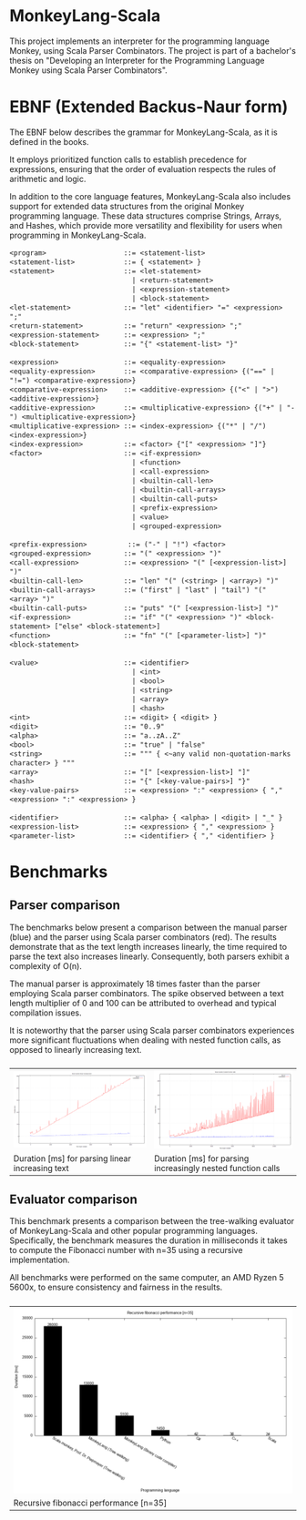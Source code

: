 # MonkeyLang-Scala

This project implements an interpreter for the programming language Monkey, using Scala Parser Combinators. The project
is part of a bachelor's thesis on "Developing an Interpreter for the Programming Language Monkey using Scala Parser
Combinators".

# EBNF (Extended Backus-Naur form)

The EBNF below describes the grammar for MonkeyLang-Scala, as it is defined in the books.

It employs prioritized function calls to establish precedence for expressions, ensuring that the order of evaluation
respects the rules of arithmetic and logic.

In addition to the core language features, MonkeyLang-Scala also includes support for extended data structures from the
original Monkey programming language. These data structures comprise Strings, Arrays, and Hashes, which provide more
versatility and flexibility for users when programming in MonkeyLang-Scala.

```
<program>                   ::= <statement-list>
<statement-list>            ::= { <statement> }
<statement>                 ::= <let-statement>
                              | <return-statement>
                              | <expression-statement>
                              | <block-statement>
<let-statement>             ::= "let" <identifier> "=" <expression> ";"
<return-statement>          ::= "return" <expression> ";"
<expression-statement>      ::= <expression> ";"
<block-statement>           ::= "{" <statement-list> "}"

<expression>                ::= <equality-expression>
<equality-expression>       ::= <comparative-expression> {("==" | "!=") <comparative-expression>}
<comparative-expression>    ::= <additive-expression> {("<" | ">") <additive-expression>}
<additive-expression>       ::= <multiplicative-expression> {("+" | "-") <multiplicative-expression>}
<multiplicative-expression> ::= <index-expression> {("*" | "/") <index-expression>}
<index-expression>          ::= <factor> {"[" <expression> "]"}
<factor>                    ::= <if-expression>
                              | <function>
                              | <call-expression>
                              | <builtin-call-len>
                              | <builtin-call-arrays>
                              | <builtin-call-puts>
                              | <prefix-expression>
                              | <value>
                              | <grouped-expression>

<prefix-expression>          ::= ("-" | "!") <factor>
<grouped-expression>		::= "(" <expression> ")"
<call-expression>           ::= <expression> "(" [<expression-list>] ")"
<builtin-call-len>          ::= "len" "(" (<string> | <array>) ")"
<builtin-call-arrays>       ::= ("first" | "last" | "tail") "(" <array> ")"
<builtin-call-puts>         ::= "puts" "(" [<expression-list>] ")"
<if-expression>             ::= "if" "(" <expression> ")" <block-statement> ["else" <block-statement>]
<function>          		::= "fn" "(" [<parameter-list>] ")" <block-statement>

<value>                     ::= <identifier>
                              | <int>
                              | <bool>
                              | <string>
                              | <array>
                              | <hash>
<int>                       ::= <digit> { <digit> }
<digit>                     ::= "0..9"
<alpha>                     ::= "a..zA..Z"
<bool>                      ::= "true" | "false"
<string>                    ::= """ { <~any valid non-quotation-marks character> } """
<array>                     ::= "[" [<expression-list>] "]"
<hash>                      ::= "{" [<key-value-pairs>] "}"
<key-value-pairs>           ::= <expression> ":" <expression> { "," <expression> ":" <expression> }

<identifier>                ::= <alpha> { <alpha> | <digit> | "_" }
<expression-list>           ::= <expression> { "," <expression> }
<parameter-list>            ::= <identifier> { "," <identifier> }
```

# Benchmarks

## Parser comparison

The benchmarks below present a comparison between the manual parser (blue) and the parser using Scala parser combinators (red).
The results demonstrate that as the text length increases linearly, the time required to parse the text also increases linearly.
Consequently, both parsers exhibit a complexity of O(n).

The manual parser is approximately 18 times faster than the parser employing Scala parser combinators.
The spike observed between a text length multiplier of 0 and 100 can be attributed to overhead and typical compilation issues.

It is noteworthy that the parser using Scala parser combinators experiences more significant fluctuations when dealing with nested function calls, as opposed to linearly increasing text. 

<table>
	<caption></caption>
	<tr>
		<td>
			<img src="https://github.com/LeonSteinbach/MonkeyLang-Scala/blob/main/benchmarks/parser/timings-parser-append.png" alt="timings-parser-append" width="100%"/>
		</td>
		<td>
			<img src="https://github.com/LeonSteinbach/MonkeyLang-Scala/blob/main/benchmarks/parser/timings-parser-nested.png" alt="timings-parser-nested" width="100%"/>
		</td>
	</tr>
	<tr>
		<td>
			Duration [ms] for parsing linear increasing text
		</td>
		<td>
			Duration [ms] for parsing increasingly nested function calls
		</td>
	</tr>
</table>

## Evaluator comparison

This benchmark presents a comparison between the tree-walking evaluator of MonkeyLang-Scala and other popular programming languages.
Specifically, the benchmark measures the duration in milliseconds it takes to compute the Fibonacci number with n=35 using a recursive implementation.

All benchmarks were performed on the same computer, an AMD Ryzen 5 5600x, to ensure consistency and fairness in the results.

<table>
	<caption></caption>
	<tr>
		<td>
			<img src="https://github.com/LeonSteinbach/MonkeyLang-Scala/blob/main/benchmarks/evaluator/timings-evaluator-fib.png" alt="timings-evaluator-fib" width="100%"/>
		</td>
	</tr>
	<tr>
		<td>
			Recursive fibonacci performance [n=35]
		</td>
	</tr>
</table>


